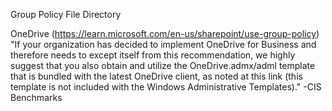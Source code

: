Group Policy File Directory

OneDrive (https://learn.microsoft.com/en-us/sharepoint/use-group-policy)
"If your organization has decided to implement OneDrive for Business and therefore needs to except itself from this recommendation, we highly suggest that you also obtain and utilize the OneDrive.admx/adml template that is bundled with the latest OneDrive client, as noted at this link (this template is not included with the Windows Administrative Templates)." -CIS Benchmarks

